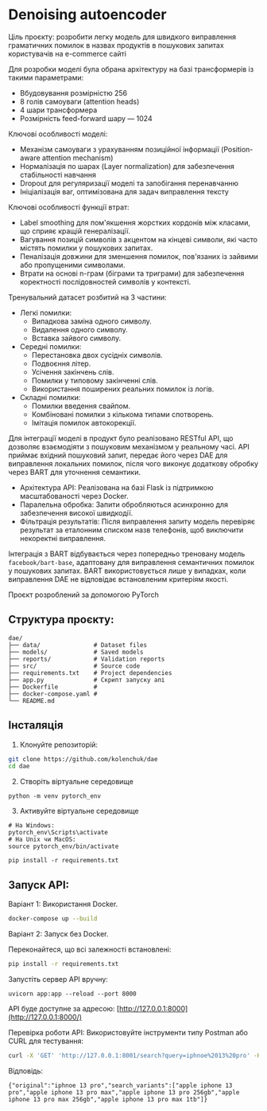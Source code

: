 # Denoising autoencoder 
Ціль проєкту: розробити легку модель для швидкого виправлення граматичних помилок в назвах продуктів в пошукових запитах користувачів на e-commerce сайті

Для розробки моделі була обрана архітектуру на базі трансформерів із такими параметрами:
- Вбудовування розмірністю 256
- 8 голів самоуваги (attention heads)
- 4 шари трансформера
- Розмірність feed-forward шару — 1024

Ключові особливості моделі:
- Механізм самоуваги з урахуванням позиційної інформації (Position-aware attention mechanism)
- Нормалізація по шарах (Layer normalization) для забезпечення стабільності навчання
- Dropout для регуляризації моделі та запобігання перенавчанню
- Ініціалізація ваг, оптимізована для задач виправлення тексту

Ключові особливості функції втрат:
- Label smoothing для пом'якшення жорстких кордонів між класами, що сприяє кращій генералізації.
- Вагування позицій символів з акцентом на кінцеві символи, які часто містять помилки у пошукових запитах.
- Пеналізація довжини для зменшення помилок, пов'язаних із зайвими або пропущеними символами.
- Втрати на основі n-грам (біграми та триграми) для забезпечення коректності послідовностей символів у контексті.

Тренувальний датасет розбитий на 3 частини:
- Легкі помилки:
    - Випадкова заміна одного символу.
    - Видалення одного символу.
    - Вставка зайвого символу.
- Середні помилки:    
    - Перестановка двох сусідніх символів.
    - Подвоєння літер.
    - Усічення закінчень слів.
    - Помилки у типовому закінченні слів.
    - Використання поширених реальних помилок із логів.
- Складні помилки:    
    - Помилки введення свайпом.
    - Комбіновані помилки з кількома типами спотворень.
    - Імітація помилок автокорекції.

Для інтеграції моделі в продукт було реалізовано RESTful API, що дозволяє взаємодіяти з пошуковим механізмом у реальному часі. API приймає вхідний пошуковий запит, передає його через DAE для виправлення локальних помилок, після чого виконує додаткову обробку через BART для уточнення семантики.
- Архітектура API: Реалізована на базі Flask із підтримкою масштабованості через Docker.
- Паралельна обробка: Запити обробляються асинхронно для забезпечення високої швидкодії.
- Фільтрація результатів: Після виправлення запиту модель перевіряє результат за еталонним списком назв телефонів, щоб виключити некоректні виправлення.

Інтеграція з BART відбувається через попередньо треновану модель `facebook/bart-base`, адаптовану для виправлення семантичних помилок у пошукових запитах. BART використовується лише у випадках, коли виправлення DAE не відповідає встановленим критеріям якості.

Проєкт розроблений за допомогою PyTorch


## Структура проєкту:
```
dae/
├── data/               # Dataset files
├── models/             # Saved models
├── reports/            # Validation reports
├── src/                # Source code
├── requirements.txt    # Project dependencies
├── app.py              # Скрипт запуску апі
├── Dockerfile          #
├── docker-compose.yaml #
└── README.md
```
## Інсталяція

1. Клонуйте репозиторій:
```bash
git clone https://github.com/kolenchuk/dae
cd dae
```

2. Створіть віртуальне середовище
```
python -m venv pytorch_env
```
3. Активуйте віртуальне середовище
```
# На Windows:
pytorch_env\Scripts\activate
# На Unix чи MacOS:
source pytorch_env/bin/activate
```
```
pip install -r requirements.txt
```
## Запуск API:

Варіант 1: Використання Docker.
```bash
docker-compose up --build
```

Варіант 2: Запуск без Docker.

Переконайтеся, що всі залежності встановлені: 
```bash
pip install -r requirements.txt
```

Запустіть сервер API вручну: 
```
uvicorn app:app --reload --port 8000
```
   
API буде доступне за адресою: [http://127.0.0.1:8000](http://127.0.0.1:8000/)

Перевірка роботи API: 
Використовуйте інструменти типу Postman або CURL для тестування: 
```bash
curl -X 'GET' 'http://127.0.0.1:8001/search?query=iphnoe%2013%20pro' -H 'accept: application/json'
```
Відповідь:
```commandline
{"original":"iphnoe 13 pro","search_variants":["apple iphone 13 pro","apple iphone 13 pro max","apple iphone 13 pro 256gb","apple iphone 13 pro max 256gb","apple iphone 13 pro max 1tb"]}
```